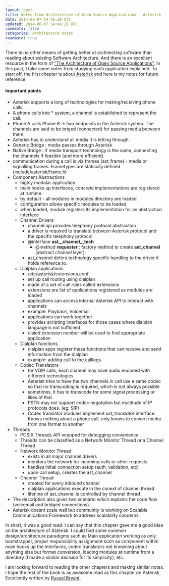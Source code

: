 ```yaml
---           
layout: post
title: Notes from Architecture of Open Source Applications - Asterisk
date: 2014-06-07 14:46:29 UTC
updated: 2014-06-07 14:46:29 UTC
comments: false
categories: Architecture notes
readmore: true
---
```


There is no other means of getting better at architecting software than reading about existing Software Architecture. And there is an excellent resource in the form of ["The Architecture of Open Source Applications"](http://aosabook.org/en/index.html). In this post, I take some notes from studying each application explained. To start off, the first chapter is about [Asterisk]("http://www.asterisk.org") and here is my notes for future reference.

#### Important points
- Asterisk supports a long of technologies for making/receiving phone calls.
- A phone calls into * system, a channel is established to represent the call.
- Phone A calls Phone B -> two endpoints in the Asterisk system. The channels are said to be briged (connected) for passing media between them.
- Asterisk has to understand all media it is letting through.
- Generic Bridge : media passes through Asterisk
- Native Bridge : if media transport technology is the same, connecting the channels if feasible (and more efficient)
- communication during a call is via frames (ast_frame) - media or signalling frames. Frametypes are statically defined (include/asterisk/frame.h)
- Component Abstractions  
	- highly modular application
	- main hooks up interfaces, concrete implementations are registered at runtime.
	- by default - all modules in modules directory are loaded
	- configuration allows specific modules to be loaded 
	- when loaded, module registers its implementation for an abstraction interface
	- Channel Drivers
		- channel api provides telephony protocol abstraction
		- a driver is required to translate between Asterisk protocol and the specific telephony protocol
		- @interface **ast__channel__tech** 
			- @method **requester** : factory method to create **ast_channel** (abstract channel layer). 
		- ast_channel defers technology specific handling to the driver it holds reference to.
	- Dialplan applications
		- /etc/asterisk/extensions.conf
		- set up call routing using dialplan
		- made of a set of call rules called extensions
		- extensions are list of applications registered as modules are loaded
		- applications can access internal Asterisk API to interact with channels
		- example: Playback, Voicemail
		- applications can work together
		- provides scripting interfaces for those cases where dialplan language is not sufficient
		- dialed extension number will be used to find appropriate application
	- Dialplan functions
		- dialplan apps register these functions that can receive and send information from the dialplan
		- example: adding call to the calllogs 
	- Codec Translators
		- for VOIP calls, each channel may have audio encoded with different technologies
		- Asterisk tries to have the two channels in call use a same codec so that no transcoding is required, which is not always possible
		- sometimes, it has to transcode for some signal processing or likes of that.
		- PSTN may not support codec negotation but multitude of IP protocols does. (eg: SIP)
		- Codec translator modules implement *ast_translator* interface. Knows nothing about a phone call, only knows to convert media from one format to another
- Threads
	- POSIX Threads API wrapped for debugging convenience
	- Threads can be classified as a Network Monitor Thread or a Channel Thread
	- Network Monitor Thread
	   - exists in all major channel drivers
	   - monitors the network for incoming calls or other requests
	   - handles initial connection setup (auth, validation, etc)
	   - upon call setup, creates the ast_channel
	- Channel Thread
	   - created for every inbound channel
	   - dialplan applications execute in the conext of channel thread
	   - lifetime of ast_channel is controlled by channel thread
- The description also gives two scenario which explains the code flow (voicemail and bridged connections).
- Asterisk doesnt scale well but community is working on Scalable Communications Framework to address scalability concerns.

In short, it was a good read. I can say that this chapter gave me a good idea on the architecture of Asterisk. I could find some common design/architecture paradigms such as Main application working as only bootstrapper, proper responsibility assignment such as component within main hooks up the interfaces, codec translators not knowning about anything else but format conversion, loading modules at runtime from a directory (I made a similar decision for its simplicity), etc.

I am looking forward to reading the other chapters and making similar notes. I hope the rest of the book is as awesome read as this chapter on Asterisk. Excellently written by [Russel Bryant](http://blog.russellbryant.net).
